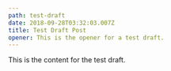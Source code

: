 ```yaml
---
path: test-draft
date: 2018-09-28T03:32:03.007Z
title: Test Draft Post
opener: This is the opener for a test draft.
---
```

This is the content for the test draft.
